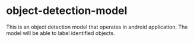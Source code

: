 # object-detection-model
This is an object detection model that operates in android application. The model will be able to label identified objects.
